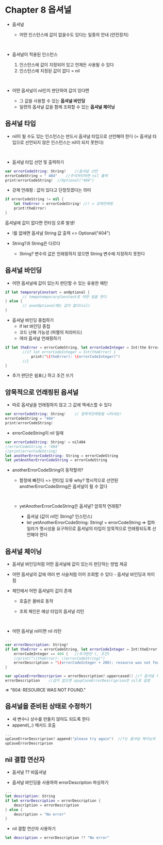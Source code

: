 # Chapter 8 옵셔널
* 옵셔널
    * 어떤 인스턴스에 값이 없을수도 있다는 일종의 안내 (안전장치)

      ​

* 옵셔널이 적용된 인스턴스
    1) 인스턴스에 값이 지정되어 있고 언제든 사용될 수 있다
    2) 인스턴스에 지정된 값이 없다 = nil

    ​

* 어떤 옵셔널이 nil인지 판단하여 값이 있다면
    * 그 값을 사용할 수 있는 **옵셔널 바인딩**
    * 일련의 옵셔널 값을 함께 조회할 수 있는 **옵셔널 체이닝**




## 옵셔널 타입

* nil이 될 수도 있는 인스턴스는 반드시 옵셔널 타입으로 선언해야 한다
    (= 옵셔널 타입으로 선언되지 않은 인스턴스는 nil이 되지 못한다)

    ​

* 옵셔널 타입 선언 및 출력하기
```swift
var errorCodeString: String?    //옵셔널 선언
errorCodeString = " 404"    //주석처리하면 nil 출력
print(errorCodeString)  //Optional("404")
```




* 강제 언래핑 : 값이 있다고 단정짓겠다는 의미
```swift
if errorCodeString != nil {
    let theError = errorCodeString! //! = 강제언래핑
    print(theError)
}
```
옵셔널에 값이 없다면 런타임 오류 발생!


* !를 없애면 옵셔널 String 값 출력 => Optional("404")

* String?과 String은 다르다
    * String? 변수의 값은 언래핑하지 않으면 String 변수에 지정하지 못한다






## 옵셔널 바인딩

* 어떤 옵셔널에 값이 있는지 판단할 수 있는 유용한 패턴
```swift
if let temporaryConstant = anOptional {
        // tempotemporaryConstant로 어떤 일을 한다
} else {
        // ananOptional에는 값이 없다(nil)
}
```



* 옵셔널 바인딩 중첩하기
    * if let 바인딩 중첩
    * 코드 난해 가능성 (파멸의 피라미드)
    * 여러 옵셔널 언래핑하기
```swift
if let theError = errorCodeString, let errorCodeInteger = Int(the Error){
        //if let errorCodeInteger = Int(theError) {
            print("\(theError): \(errorCodeInteger)")
        //}
}
```

* 추가 판단은 쉼표(,) 하고 조건 쓰기







## 암묵적으로 언래핑된 옵셔널

* 따로 옵셔널을 언래핑하지 않고 그 값에 액세스할 수 있다
```swift
var errorCodeString: String!    // 암묵적언래핑을 나타내는!
errorCodeString = "404"
print(errorCodeString)
```



* errorCodeString이 nil 일때
```swift
var errorCodeString: String! = nil404
//errorCodeString = "404"
//print(errorCodeString)
let anotherErrorCodeString: String = errorCodeString
let yetAnotherErrorCodeString = errorCodeString
```

* anotherErrorCodeString이 동작할까?
    * 함정에 빠진다 => 런타임 오류
      why? 명시적으로 선언된 anotherErrorCodeString은 옵셔널이 될 수 없다

      ​

    * yetAnotherErrorCodeString은 옵셔널? 암묵적 언래핑?
        * 옵셔널 (값이 nil인 String? 인스턴스)
        * let yetAnotherErrorCodeString: String! = errorCodeString
          => 컴파일러가 명시성을 요구하므로 옵셔널의 타입이 암묵적으로 언래핑되도록 선언해야 한다






## 옵셔널 체이닝

* 옵셔널 바인딩처럼 어떤 옵셔널에 값이 있는지 판단하는 방법 제공

* 어떤 옵셔널의 값에 여러 번 사슬처럼 이어 조회할 수 있다 - 옵셔널 바인딩과 차이점

* 체인에서 어떤 옵셔널이 값이 존재
    * 호출은 올바로 동작

    * 조회 체인은 예상 타입의 옵셔널 리턴

      ​

* 어떤 옵셔널 nil이면 nil 리턴
```swift
...
var errorDescription: String?
if let theError = errorCodeString, let errorCodeInteger = Int(theError),
    errorCodeInteger == 404 {   //추가판단 (, 조건)
    //print("\(theError): \(errorCodeString)")
    errorDescription = "\(errorCodeInteger + 200): resource was not found."
}

var upCaseErrorDescriprion = errorDescription?.uppercased() //? 옵셔널 체이닝 과정의 시작
errorDescription    //값이 없으면 upupCaseErrorDescriprion은 nil로 설정
```

=> "604: RESOURCE WAS NOT FOUND."







## 옵셔널을 준비된 상태로 수정하기

* 새 변수나 상수를 만들지 않아도 되도록 한다
* append(_:) 메서드 호출
```swift
...
upCaseErrorDescriprion?.append("please try again")  //?는 옵셔널 체이닝과 비슷하게 동작
upCaseErrorDescriprion
```






## nil 결합 연산자

* 옵셔널 ?? 비옵셔널


* 옵셔널 바인딩을 사용하여 errorDescription 파싱하기
```swift
...
let description: String
if let errorDescription = errorDescription {
    description = errorDescription
} else {
    description = "No error"
}
```



* nil 결합 연산자 사용하기
```swift
let description = errorDescription ?? "No error"
```

